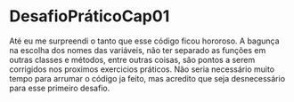 # DesafioPráticoCap01

 Até eu me surpreendi o tanto que esse código ficou hororoso. A bagunça na escolha dos nomes das variáveis, não ter separado as funções em outras classes e métodos, entre outras coisas, são pontos a serem corrigidos nos proximos exercicios práticos. Não seria necessário muito tempo para arrumar o código ja feito, mas acredito que seja desnecessário para esse primeiro desafio.
